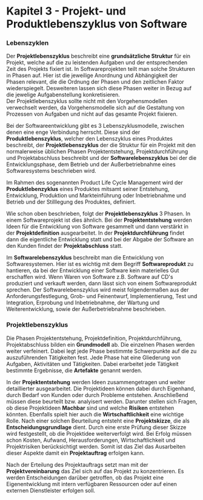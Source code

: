 # Kapitel 3 - Projekt- und Produktlebenszyklus von Software

### Lebenszyklen

Der **Projektlebenszyklus** beschreibt eine **grundsätzliche Struktur** für ein Projekt,
welche auf die zu leistenden Aufgaben und der entsprechenden Zeit des Projekts fixiert ist.
In Softwareprojekten teilt man solche Strukturen in Phasen auf. Hier ist die jeweilige Anordnung
und Abhängigkeit der Phasen relevant, die die Ordnung der Phasen und den zeitlichen Faktor wiederspiegelt.
Desweiteren lassen sich diese Phasen weiter in Bezug auf die jewelige Aufgabenstellung konkretisieren.  
Der Projektlebenszyklus sollte nicht mit den Vorgehensmodellen verwechselt werden, da Vorgehensmodelle
sich auf die Gestaltung von Prozessen von Aufgaben und nicht auf das gesamte Projekt fixieren.  

Bei der Softwareentwicklung gibt es 3 Lebenszyklusmodelle, zwischen denen eine enge Verbindung herrscht.
Diese sind der **Produktlebenszyklus**, welcher den Lebenszyklus eines Produktes beschreibt, der **Projektlebenszyklus**
der die Struktur für ein Projekt mit den normalerweise üblichen Phasen Projektentstehung, Projektdurchführung und
Projektabschluss beschreibt und der **Softwarelebenszyklus** bei der die Entwicklungsphase, dem Betrieb und der Außerbetriebnahme
eines Softwaresystems beschrieben wird.

Im Rahmen des sogenannten Product Life Cycle Management wird der **Produktlebenzyklus** eines Produktes mitsamt seiner Entstehung,
Entwicklung, Produktion und Markteinführung oder Inbetriebnahme und Betrieb und der Stilllegung des Produktes, definiert.  

Wie schon oben beschrieben, folgt der **Projektlebenszyklus** 3 Phasen. In einem Softwareprojekt ist dies ähnlich.
Bei der **Projektentstehung** werden Ideen für die Entwicklung von Software gesammelt und dann verstärkt in der
**Projektdefinition** ausgearbeitet. In der **Projektdurchführung** findet dann die eigentliche Entwicklung statt und
bei der Abgabe der Software an den Kunden findet der **Projektabschluss** statt.

Im **Softwarelebenszyklus** beschreibt man die Entwicklung von Softwaresystemen. Hier ist es wichtig mit dem Begriff
**Softwareprodukt** zu hantieren, da bei der Entwicklung einer Software kein materielles Gut erschaffen wird. Wenn Waren
von Software z.B. Software auf CD's produziert und verkauft werden, dann lässt sich von einem Softwareprodukt sprechen.
Der Softwarelebenszyklus wird meist folgendermaßen aus der Anforderungsfestlegung, Grob- und Feinentwurf, Implementierung,
Test und Integration, Erprobung und Inbetriebnahme, der Wartung und Weiterentwicklung, sowie der Außerbetriebnahme beschrieben.

### Projektlebenszyklus

Die Phasen Projektentstehung, Projektdefinition, Projektdurchführung, Projektabschluss bilden ein **Grundmodell** ab. Die einzelnen
Phasen werden weiter verfeinert. Dabei legt jede Phase bestimmte Schwerpunkte auf die zu auszuführenden Tätigkeiten fest. Jede
Phase hat eine Gliederung von Aufgaben, Aktivitäten und Tätigkeiten. Dabei erarbeitet jede Tätigkeit bestimmte Ergebnisse,
die **Artefakte** genannt werden.  

In der **Projektentstehung** werden Ideen zusammengetragen und weiter detaillierter ausgearbeitet. Die Projektideen können dabei
durch Eigenhand, durch Bedarf von Kunden oder durch Probleme entstehen. Anschließend müssen diese beurteilt bzw. analyisert werden.
Darunter stellen sich Fragen, ob diese Projektideen **Machbar** sind und welche **Risiken** entstehen könnten. Ebenfalls spielt hier
auch die **Wirtschaftlichkeit** eine wichtige Rolle. Nach einer solchen Beurteilung entsteht eine **Projektskizze**, die als
**Entscheidungsgrundlage** dient. Durch eine erste Prüfung dieser Skizze wird festgestellt, ob die Projektidee weiterverfolgt wird. Bei
Erfolg müssen schon Kosten, Aufwand, Herausforderungen, Wirtschaftlichkeit und Projektrisiken berücksichtigt werden. Somit ist das Ziel
das Ausarbeiten dieser Aspekte damit ein **Projektauftrag** erfolgen kann.  

Nach der Erteilung des Projektauftrags setzt man mit der **Projektvereinbarung** das Ziel sich auf das Projekt zu konzentrieren.
Es werden Entscheidungen darüber getroffen, ob das Projekt eine Eigenentwicklung mit intern verfügbaren Ressourcen oder auf einen
externen Dienstleister erfolgen soll.



